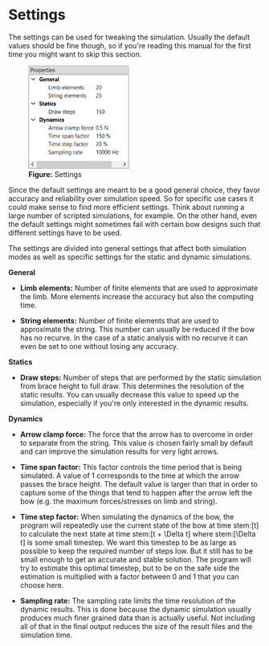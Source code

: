 # Settings

The settings can be used for tweaking the simulation.
Usually the default values should be fine though, so if you're reading this manual for the first time you might want to skip this section.

<figure>
  <img src="images/screenshots/editor/settings.png" style="width:200px">
  <figcaption><b>Figure:</b> Settings</figcaption>
</figure>

Since the default settings are meant to be a good general choice, they favor accuracy and reliability over simulation speed.
So for specific use cases it could make sense to find more efficient settings.
Think about running a large number of scripted simulations, for example.
On the other hand, even the default settings might sometimes fail with certain bow designs such that different settings have to be used.

The settings are divided into general settings that affect both simulation modes as well as specific settings for the static and dynamic simulations.

**General**

- **Limb elements:** Number of finite elements that are used to approximate the limb. More elements increase the accuracy but also the computing time.

- **String elements:** Number of finite elements that are used to approximate the string. This number can usually be reduced if the bow has no recurve. In the case of a static analysis with no recurve it can even be set to one without losing any accuracy.

**Statics**

- **Draw steps:** Number of steps that are performed by the static simulation from brace height to full draw. This determines the resolution of the static results. You can usually decrease this value to speed up the simulation, especially if you're only interested in the dynamic results.

**Dynamics**

- **Arrow clamp force:** The force that the arrow has to overcome in order to separate from the string.
This value is chosen fairly small by default and can improve the simulation results for very light arrows.

- **Time span factor:** This factor controls the time period that is being simulated. A value of 1 corresponds to the time at which the arrow passes the brace height. The default value is larger than that in order to capture some of the things that tend to happen after the arrow left the bow (e.g. the maximum forces/stresses on limb and string).

- **Time step factor:** When simulating the dynamics of the bow, the program will repeatedly use the current state of the bow at time stem:[t] to calculate the next state at time stem:[t + \Delta t] where stem:[\Delta t] is some small timestep. We want this timestep to be as large as possible to keep the required number of steps low. But it still has to be small enough to get an accurate and stable solution. The program will try to estimate this optimal timestep, but to be on the safe side the estimation is multiplied with a factor between 0 and 1 that you can choose here.

- **Sampling rate:** The sampling rate limits the time resolution of the dynamic results. This is done because the dynamic simulation usually produces much finer grained data than is actually useful. Not including all of that in the final output reduces the size of the result files and the simulation time.